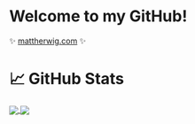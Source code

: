 # Welcome to my GitHub!

✨ [mattherwig.com](https://mattherwig.com) ✨

# &#x1f4c8; GitHub Stats

<a href="https://github.com/mattherwig">
  <img align="center" src="https://github-readme-stats.vercel.app/api?username=mattherwig&show_icons=true&line_height=27&count_private=true&theme=github_dark" />
</a>
<a href="https://github.com/mattherwig">
  <img align="center" src="https://github-readme-stats.vercel.app/api/top-langs/?username=mattherwig&hide=html&langs_count=3&theme=github_dark" />
</a>
